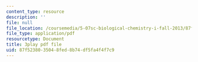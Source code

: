 ```yaml
---
content_type: resource
description: ''
file: null
file_location: /coursemedia/5-07sc-biological-chemistry-i-fall-2013/87f5238035048fed8b74df5fa4f4f7c9_0XAJIHttCNs.pdf
file_type: application/pdf
resourcetype: Document
title: 3play pdf file
uid: 87f52380-3504-8fed-8b74-df5fa4f4f7c9
---
```

